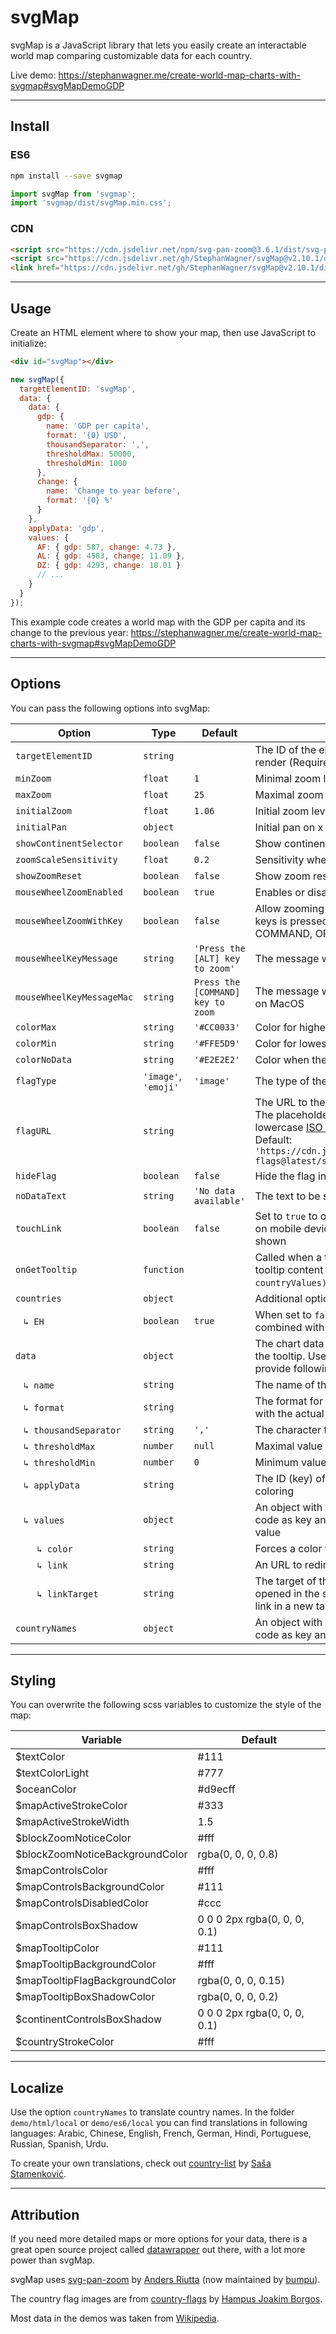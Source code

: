 # svgMap

svgMap is a JavaScript library that lets you easily create an interactable world map comparing customizable data for each country.

Live demo: https://stephanwagner.me/create-world-map-charts-with-svgmap#svgMapDemoGDP

---

## Install

### ES6

```bash
npm install --save svgmap
```

```javascript
import svgMap from 'svgmap';
import 'svgmap/dist/svgMap.min.css';
```

### CDN

```html
<script src="https://cdn.jsdelivr.net/npm/svg-pan-zoom@3.6.1/dist/svg-pan-zoom.min.js"></script>
<script src="https://cdn.jsdelivr.net/gh/StephanWagner/svgMap@v2.10.1/dist/svgMap.min.js"></script>
<link href="https://cdn.jsdelivr.net/gh/StephanWagner/svgMap@v2.10.1/dist/svgMap.min.css" rel="stylesheet">
```

---

## Usage

Create an HTML element where to show your map, then use JavaScript to initialize:

```html
<div id="svgMap"></div>
```

```javascript
new svgMap({
  targetElementID: 'svgMap',
  data: {
    data: {
      gdp: {
        name: 'GDP per capita',
        format: '{0} USD',
        thousandSeparator: ',',
        thresholdMax: 50000,
        thresholdMin: 1000
      },
      change: {
        name: 'Change to year before',
        format: '{0} %'
      }
    },
    applyData: 'gdp',
    values: {
      AF: { gdp: 587, change: 4.73 },
      AL: { gdp: 4583, change: 11.09 },
      DZ: { gdp: 4293, change: 10.01 }
      // ...
    }
  }
});
```

This example code creates a world map with the GDP per capita and its change to the previous year:
https://stephanwagner.me/create-world-map-charts-with-svgmap#svgMapDemoGDP

---

## Options

You can pass the following options into svgMap:

| Option                                                         | Type                 | Default                           |                                                                                                                                                                                                                                                                                          |
|----------------------------------------------------------------|----------------------|-----------------------------------|------------------------------------------------------------------------------------------------------------------------------------------------------------------------------------------------------------------------------------------------------------------------------------------|
| `targetElementID`                                              | `string`             |                                   | The ID of the element where the world map will render (Required)                                                                                                                                                                                                                         |
| `minZoom`                                                      | `float`              | `1`                               | Minimal zoom level                                                                                                                                                                                                                                                                       |
| `maxZoom`                                                      | `float`              | `25`                              | Maximal zoom level                                                                                                                                                                                                                                                                       |
| `initialZoom`                                                  | `float`              | `1.06`                            | Initial zoom level                                                                                                                                                                                                                                                                       |
| `initialPan`                                                   | `object`             |                                   | Initial pan on x and y axis (e.g. `{ x: 30, y: 60 }`)                                                                                                                                                                                                                                    |
| `showContinentSelector`                                        | `boolean`            | `false`                           | Show continent selector                                                                                                                                                                                                                                                                  |
| `zoomScaleSensitivity`                                         | `float`              | `0.2`                             | Sensitivity when zooming                                                                                                                                                                                                                                                                 |
| `showZoomReset`                                                | `boolean`            | `false`                           | Show zoom reset button                                                                                                                                                                                                                                                                   |
| `mouseWheelZoomEnabled`                                        | `boolean`            | `true`                            | Enables or disables zooming with the scroll wheel                                                                                                                                                                                                                                        |
| `mouseWheelZoomWithKey`                                        | `boolean`            | `false`                           | Allow zooming only when one of the following keys is pressed: SHIFT, CONTROL, ALT, COMMAND, OPTION                                                                                                                                                                                       |
| `mouseWheelKeyMessage`                                         | `string`             | `'Press the [ALT] key to zoom'`   | The message when trying to scroll without a key                                                                                                                                                                                                                                          |
| `mouseWheelKeyMessageMac`                                      | `string `            | `Press the [COMMAND] key to zoom` | The message when trying to scroll without a key on MacOS                                                                                                                                                                                                                                 |
| `colorMax`                                                     | `string`             | `'#CC0033'`                       | Color for highest value                                                                                                                                                                                                                                                                  |
| `colorMin`                                                     | `string`             | `'#FFE5D9'`                       | Color for lowest value                                                                                                                                                                                                                                                                   |
| `colorNoData`                                                  | `string`             | `'#E2E2E2'`                       | Color when there is no data                                                                                                                                                                                                                                                              |
| `flagType`                                                     | `'image'`, `'emoji'` | `'image'`                         | The type of the flag in the tooltip                                                                                                                                                                                                                                                      |
| `flagURL`                                                      | `string`             |                                   | The URL to the flags when using flag type `'image'`. The placeholder `{0}` will get replaced with the lowercase [ISO 3166-1 alpha-2](https://en.wikipedia.org/wiki/ISO_3166-1_alpha-2) country code. Default: `'https://cdn.jsdelivr.net/gh/hjnilsson/country-flags@latest/svg/{0}.svg'` |
| `hideFlag`                                                     | `boolean`            | `false`                           | Hide the flag in tooltips                                                                                                                                                                                                                                                                |
| `noDataText`                                                   | `string`             | `'No data available'`             | The text to be shown when no data is present                                                                                                                                                                                                                                             |
| `touchLink`                                                    | `boolean`            | `false`                           | Set to `true` to open the link (see `data.values.link`) on mobile devices, by default the tooltip will be shown                                                                                                                                                                          |
| `onGetTooltip`                                                 | `function`           |                                   | Called when a tooltip is created to custimize the tooltip content (`function (tooltipDiv, countryID, countryValues) { return 'Custom HTML'; }`)                                                                                                                                          |
| `countries`                                                    | `object`             |                                   | Additional options specific to countries:                                                                                                                                                                                                                                                |
| &nbsp;&nbsp;&nbsp;`↳ EH`                                       | `boolean`            | `true`                            | When set to `false`, Western Sahara (EH) will be combined with Morocco (MA)                                                                                                                                                                                                              |
| `data`                                                         | `object`             |                                   | The chart data to use for coloring and to show in the tooltip. Use a unique data-id as key and provide following options as value:                                                                                                                                                       |
| &nbsp;&nbsp;&nbsp;`↳ name`                                     | `string`             |                                   | The name of the data, it will be shown in the tooltip                                                                                                                                                                                                                                    |
| &nbsp;&nbsp;&nbsp;`↳ format`                                   | `string`             |                                   | The format for the data value, `{0}` will be replaced with the actual value                                                                                                                                                                                                              |
| &nbsp;&nbsp;&nbsp;`↳ thousandSeparator`                        | `string`             | `','`                             | The character to use as thousand separator                                                                                                                                                                                                                                               |
| &nbsp;&nbsp;&nbsp;`↳ thresholdMax`                             | `number`             | `null`                            | Maximal value to use for coloring calculations                                                                                                                                                                                                                                           |
| &nbsp;&nbsp;&nbsp;`↳ thresholdMin`                             | `number`             | `0`                               | Minimum value to use for coloring calculations                                                                                                                                                                                                                                           |
| &nbsp;&nbsp;&nbsp;`↳ applyData`                                | `string`             |                                   | The ID (key) of the data that will be used for coloring                                                                                                                                                                                                                                  |
| &nbsp;&nbsp;&nbsp;`↳ values`                                   | `object`             |                                   | An object with the [ISO 3166-1 alpha-2](https://en.wikipedia.org/wiki/ISO_3166-1_alpha-2) country code as key and the chart data for each country as value                                                                                                                               |
| &nbsp;&nbsp;&nbsp;&nbsp;&nbsp;&nbsp;&nbsp;&nbsp;`↳ color`      | `string`             |                                   | Forces a color for this country                                                                                                                                                                                                                                                          |
| &nbsp;&nbsp;&nbsp;&nbsp;&nbsp;&nbsp;&nbsp;&nbsp;`↳ link`       | `string`             |                                   | An URL to redirect to when clicking the country                                                                                                                                                                                                                                          |
| &nbsp;&nbsp;&nbsp;&nbsp;&nbsp;&nbsp;&nbsp;&nbsp;`↳ linkTarget` | `string`             |                                   | The target of the link. By default the link will be opened in the same tab. Use `'_blank'` to open the link in a new tab                                                                                                                                                                 |
| `countryNames`                                                 | `object`             |                                   | An object with the [ISO 3166-1 alpha-2](https://en.wikipedia.org/wiki/ISO_3166-1_alpha-2) country code as key and the country name as value                                                                                                                                              |
---

## Styling
You can overwrite the following scss variables to customize the style of the map:

| Variable                        | Default                      |
|---------------------------------|------------------------------|
| $textColor                      | #111                         |
| $textColorLight                 | #777                         |
| $oceanColor                     | #d9ecff                      |
| $mapActiveStrokeColor           | #333                         |
| $mapActiveStrokeWidth           | 1.5                          |
| $blockZoomNoticeColor           | #fff                         |
| $blockZoomNoticeBackgroundColor | rgba(0, 0, 0, 0.8)           |
| $mapControlsColor               | #fff                         |
| $mapControlsBackgroundColor     | #111                         |
| $mapControlsDisabledColor       | #ccc                         |
| $mapControlsBoxShadow           | 0 0 0 2px rgba(0, 0, 0, 0.1) |
| $mapTooltipColor                | #111                         |
| $mapTooltipBackgroundColor      | #fff                         |
| $mapTooltipFlagBackgroundColor  | rgba(0, 0, 0, 0.15)          |
| $mapTooltipBoxShadowColor       | rgba(0, 0, 0, 0.2)           |
| $continentControlsBoxShadow     | 0 0 0 2px rgba(0, 0, 0, 0.1) |
| $countryStrokeColor             | #fff                         |
---


## Localize

Use the option `countryNames` to translate country names. In the folder `demo/html/local` or `demo/es6/local` you can find translations in following languages: Arabic, Chinese, English, French, German, Hindi, Portuguese, Russian, Spanish, Urdu.

To create your own translations, check out [country-list](https://github.com/umpirsky/country-list) by [Saša Stamenković](https://github.com/umpirsky).

---

## Attribution

If you need more detailed maps or more options for your data, there is a great open source project called [datawrapper](https://github.com/datawrapper/datawrapper) out there, with a lot more power than svgMap.

svgMap uses [svg-pan-zoom](https://github.com/bumbu/svg-pan-zoom) by [Anders Riutta](https://github.com/ariutta) (now maintained by [bumpu](https://github.com/bumpu)).

The country flag images are from [country-flags](https://github.com/hampusborgos/country-flags) by [Hampus Joakim Borgos](https://github.com/hampusborgos).

Most data in the demos was taken from [Wikipedia](https://www.wikipedia.org).
